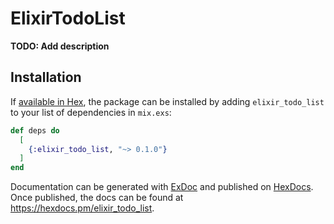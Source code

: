 # ElixirTodoList

**TODO: Add description**

## Installation

If [available in Hex](https://hex.pm/docs/publish), the package can be installed
by adding `elixir_todo_list` to your list of dependencies in `mix.exs`:

```elixir
def deps do
  [
    {:elixir_todo_list, "~> 0.1.0"}
  ]
end
```

Documentation can be generated with [ExDoc](https://github.com/elixir-lang/ex_doc)
and published on [HexDocs](https://hexdocs.pm). Once published, the docs can
be found at <https://hexdocs.pm/elixir_todo_list>.

